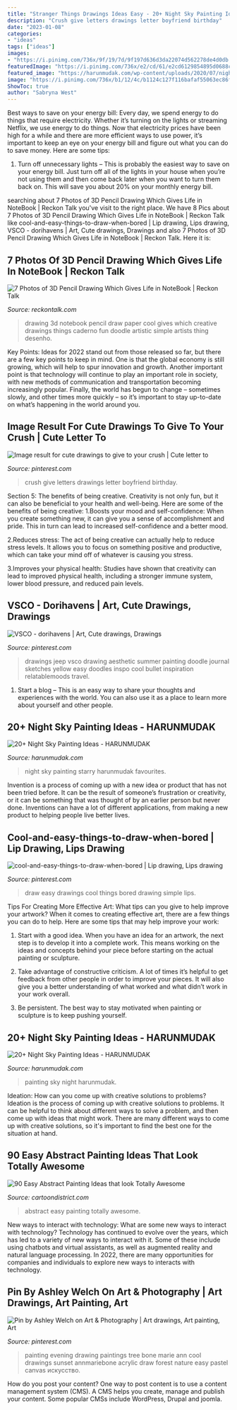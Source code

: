 ```yaml
---
title: "Stranger Things Drawings Ideas Easy - 20+ Night Sky Painting Ideas"
description: "Crush give letters drawings letter boyfriend birthday"
date: "2023-01-08"
categories:
- "ideas"
tags: ["ideas"]
images:
- "https://i.pinimg.com/736x/9f/19/7d/9f197d636d3da22074d562278de4d0db.jpg"
featuredImage: "https://i.pinimg.com/736x/e2/cd/61/e2cd6129854895d0688c369a06ecce69--forest-painting-painting-art.jpg"
featured_image: "https://harunmudak.com/wp-content/uploads/2020/07/night-sky-painting-7-784x1024.jpg"
image: "https://i.pinimg.com/736x/b1/12/4c/b1124c127f116bafaf55063ec86f0bfa.jpg"
ShowToc: true
author: "Sabryna West"
---
```



Best ways to save on your energy bill:
Every day, we spend energy to do things that require electricity. Whether it’s turning on the lights or streaming Netflix, we use energy to do things. Now that electricity prices have been high for a while and there are more efficient ways to use power, it’s important to keep an eye on your energy bill and figure out what you can do to save money. Here are some tips: 
1. Turn off unnecessary lights – This is probably the easiest way to save on your energy bill. Just turn off all of the lights in your house when you’re not using them and then come back later when you want to turn them back on. This will save you about 20% on your monthly energy bill. 

	

		
searching about 7 Photos of 3D Pencil Drawing Which Gives Life in NoteBook | Reckon Talk you've visit to the right place. We have 8 Pics about 7 Photos of 3D Pencil Drawing Which Gives Life in NoteBook | Reckon Talk like cool-and-easy-things-to-draw-when-bored | Lip drawing, Lips drawing, VSCO - dorihavens | Art, Cute drawings, Drawings and also 7 Photos of 3D Pencil Drawing Which Gives Life in NoteBook | Reckon Talk. Here it is:
		
    
## 7 Photos Of 3D Pencil Drawing Which Gives Life In NoteBook | Reckon Talk

<img loading=lazy src="http://www.reckontalk.com/wp-content/uploads/2014/11/7-Photos-of-3D-Pencil-Drawing-Which-Gives-Life-in-NoteBook-1.jpg" onerror="this.onerror=null;this.src='https://tse2.mm.bing.net/th?id=OIP.l41JuL937Eg6BT28HaQ8QQHaJ1&amp;pid=15.1';" alt="7 Photos of 3D Pencil Drawing Which Gives Life in NoteBook | Reckon Talk">

_Source: reckontalk.com_

>drawing 3d notebook pencil draw paper cool gives which creative drawings things caderno fun doodle artistic simple artists thing desenho. 

	

Key Points:
Ideas for 2022 stand out from those released so far, but there are a few key points to keep in mind. One is that the global economy is still growing, which will help to spur innovation and growth. Another important point is that technology will continue to play an important role in society, with new methods of communication and transportation becoming increasingly popular. Finally, the world has begun to change – sometimes slowly, and other times more quickly – so it’s important to stay up-to-date on what’s happening in the world around you.

    
## Image Result For Cute Drawings To Give To Your Crush | Cute Letter To

<img loading=lazy src="https://i.pinimg.com/736x/9f/19/7d/9f197d636d3da22074d562278de4d0db.jpg" onerror="this.onerror=null;this.src='https://tse3.mm.bing.net/th?id=OIP.38zV8vVIwv3o0-frdZpDHQHaJ3&amp;pid=15.1';" alt="Image result for cute drawings to give to your crush | Cute letter to">

_Source: pinterest.com_

>crush give letters drawings letter boyfriend birthday. 

	

Section 5: The benefits of being creative.
Creativity is not only fun, but it can also be beneficial to your health and well-being. Here are some of the benefits of being creative:
1.Boosts your mood and self-confidence: When you create something new, it can give you a sense of accomplishment and pride. This in turn can lead to increased self-confidence and a better mood.

2.Reduces stress: The act of being creative can actually help to reduce stress levels. It allows you to focus on something positive and productive, which can take your mind off of whatever is causing you stress.

3.Improves your physical health: Studies have shown that creativity can lead to improved physical health, including a stronger immune system, lower blood pressure, and reduced pain levels.


    
## VSCO - Dorihavens | Art, Cute Drawings, Drawings

<img loading=lazy src="https://i.pinimg.com/736x/6d/2d/fb/6d2dfbf1eb57224fc51381165ad9c3f0.jpg" onerror="this.onerror=null;this.src='https://tse3.mm.bing.net/th?id=OIP.TQX6bXeOp4MuTnIb-XL9UAHaKV&amp;pid=15.1';" alt="VSCO - dorihavens | Art, Cute drawings, Drawings">

_Source: pinterest.com_

>drawings jeep vsco drawing aesthetic summer painting doodle journal sketches yellow easy doodles inspo cool bullet inspiration relatablemoods travel. 

	

1. Start a blog – This is an easy way to share your thoughts and experiences with the world. You can also use it as a place to learn more about yourself and other people.

    
## 20+ Night Sky Painting Ideas - HARUNMUDAK

<img loading=lazy src="https://harunmudak.com/wp-content/uploads/2020/07/Night-Sky-Painting-14-752x1024.jpg" onerror="this.onerror=null;this.src='https://tse2.mm.bing.net/th?id=OIP.LU2vUZJreOYvA9SWGbla2AHaKF&amp;pid=15.1';" alt="20+ Night Sky Painting Ideas - HARUNMUDAK">

_Source: harunmudak.com_

>night sky painting starry harunmudak favourites. 

	

Invention is a process of coming up with a new idea or product that has not been tried before. It can be the result of someone’s frustration or creativity, or it can be something that was thought of by an earlier person but never done. Inventions can have a lot of different applications, from making a new product to helping people live better lives.

    
## Cool-and-easy-things-to-draw-when-bored | Lip Drawing, Lips Drawing

<img loading=lazy src="https://i.pinimg.com/736x/b1/12/4c/b1124c127f116bafaf55063ec86f0bfa.jpg" onerror="this.onerror=null;this.src='https://tse3.mm.bing.net/th?id=OIP.nT28pWPmoYK3CWn5aYzAYwHaOv&amp;pid=15.1';" alt="cool-and-easy-things-to-draw-when-bored | Lip drawing, Lips drawing">

_Source: pinterest.com_

>draw easy drawings cool things bored drawing simple lips. 

	

Tips For Creating More Effective Art: What tips can you give to help improve your artwork?
When it comes to creating effective art, there are a few things you can do to help. Here are some tips that may help improve your work: 
1. Start with a good idea. When you have an idea for an artwork, the next step is to develop it into a complete work. This means working on the ideas and concepts behind your piece before starting on the actual painting or sculpture. 

2. Take advantage of constructive criticism. A lot of times it’s helpful to get feedback from other people in order to improve your pieces. It will also give you a better understanding of what worked and what didn’t work in your work overall. 

3. Be persistent. The best way to stay motivated when painting or sculpture is to keep pushing yourself.

    
## 20+ Night Sky Painting Ideas - HARUNMUDAK

<img loading=lazy src="https://harunmudak.com/wp-content/uploads/2020/07/night-sky-painting-7-784x1024.jpg" onerror="this.onerror=null;this.src='https://tse4.mm.bing.net/th?id=OIP.Fxf1K-aYl20wSi3TF73u-AHaJr&amp;pid=15.1';" alt="20+ Night Sky Painting Ideas - HARUNMUDAK">

_Source: harunmudak.com_

>painting sky night harunmudak. 

	

Ideation: How can you come up with creative solutions to problems?
Ideation is the process of coming up with creative solutions to problems. It can be helpful to think about different ways to solve a problem, and then come up with ideas that might work. There are many different ways to come up with creative solutions, so it's important to find the best one for the situation at hand.

    
## 90 Easy Abstract Painting Ideas That Look Totally Awesome

<img loading=lazy src="http://www.cartoondistrict.com/wp-content/uploads/2017/06/Easy-Abstract-Painting-Ideas00015-1.jpg" onerror="this.onerror=null;this.src='https://tse3.mm.bing.net/th?id=OIP.7n49ygCZCDJ7eYvFfbiJMQHaLT&amp;pid=15.1';" alt="90 Easy Abstract Painting Ideas that look Totally Awesome">

_Source: cartoondistrict.com_

>abstract easy painting totally awesome. 

	

New ways to interact with technology: What are some new ways to interact with technology?
Technology has continued to evolve over the years, which has led to a variety of new ways to interact with it. Some of these include using chatbots and virtual assistants, as well as augmented reality and natural language processing. In 2022, there are many opportunities for companies and individuals to explore new ways to interacts with technology.

    
## Pin By Ashley Welch On Art &amp; Photography | Art Drawings, Art Painting, Art

<img loading=lazy src="https://i.pinimg.com/736x/e2/cd/61/e2cd6129854895d0688c369a06ecce69--forest-painting-painting-art.jpg" onerror="this.onerror=null;this.src='https://tse3.mm.bing.net/th?id=OIP.TDyDSxWHufeOLEkBGWRZbwHaJz&amp;pid=15.1';" alt="Pin by Ashley Welch on Art &amp; Photography | Art drawings, Art painting, Art">

_Source: pinterest.com_

>painting evening drawing paintings tree bone marie ann cool drawings sunset annmariebone acrylic draw forest nature easy pastel canvas искусство. 

	

How do you post your content?
One way to post content is to use a content management system (CMS). A CMS helps you create, manage and publish your content. Some popular CMSs include WordPress, Drupal and joomla.

